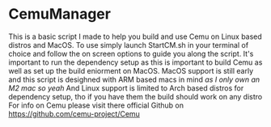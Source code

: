 # CemuManager
This is a basic script I made to help you build and use Cemu on Linux based distros and MacOS.
To use simply launch StartCM.sh in your terminal of choice and follow the on screen options to guide you along the script.
It's important to run the dependency setup as this is important to build Cemu as well as set up the build eniorment on MacOS.
MacOS support is still early and this script is desighned with ARM based macs in mind *as I only own an M2 mac so yeah*
And Linux support is limited to Arch based distros for dependency setup, tho if you have them the build should work on any distro
For info on Cemu please visit there official Github on https://github.com/cemu-project/Cemu
